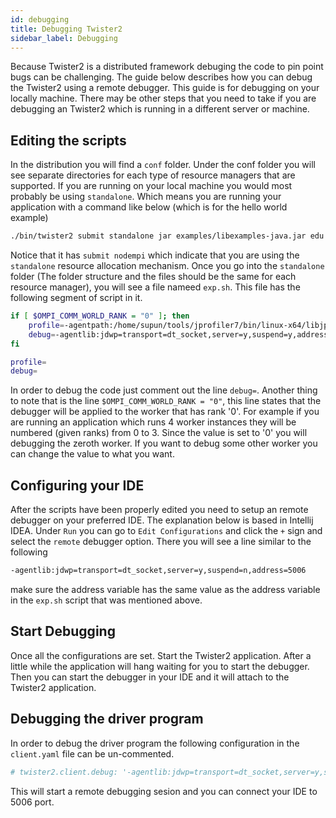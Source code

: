 ```yaml
---
id: debugging
title: Debugging Twister2
sidebar_label: Debugging
---
```


Because Twister2 is a distributed framework debuging the code to pin point bugs can be challenging.
The guide below describes how you can debug the Twister2 using a remote debugger. This guide is for
debugging on your locally machine. There may be other steps that you need to take if you are debugging
an Twister2 which is running in a different server or machine.

## Editing the scripts
In the distribution you will find a ```conf``` folder. Under the conf folder you will see separate
directories for each type of resource managers that are supported. If you are running on your local
machine you would most probably be using  ```standalone```. Which means you are running your application
with a command like below (which is for the hello world example)

```bash
./bin/twister2 submit standalone jar examples/libexamples-java.jar edu.iu.dsc.tws.examples.basic.HelloWorld 8
```

Notice that it has ```submit nodempi``` which indicate that you are using the ```standalone``` resource
allocation mechanism. Once you go into the ```standalone``` folder (The folder structure and the files
should be the same for each resource manager), you will see a file nameed ```exp.sh```. This file has
the following segment of script in it.

```bash
if [ $OMPI_COMM_WORLD_RANK = "0" ]; then
    profile=-agentpath:/home/supun/tools/jprofiler7/bin/linux-x64/libjprofilerti.so=port=8849,nowait
    debug=-agentlib:jdwp=transport=dt_socket,server=y,suspend=y,address=5006
fi

profile=
debug=
```
In order to debug the code just comment out the line ```debug=```. Another thing to note that is the 
line ```$OMPI_COMM_WORLD_RANK = "0"```, this line states that the debugger will be applied to the
worker that has rank '0'. For example if you are running an application which runs 4 worker instances
they will be numbered (given ranks) from 0 to 3. Since the value is set to '0' you will debugging the
zeroth worker. If you want to debug some other worker you can change the value to what you want.

## Configuring your IDE

After the scripts have been properly edited you need to setup an remote debugger on your preferred
IDE. The explanation below is based in Intellij IDEA. Under ```Run``` you can go to ```Edit Configurations```
and click the ```+``` sign and select the ```remote``` debugger option. There you will see a line 
similar to the following

```bash
-agentlib:jdwp=transport=dt_socket,server=y,suspend=n,address=5006
```

make sure the address variable has the same value as the address variable in the ```exp.sh``` script
that was mentioned above. 

## Start Debugging 

Once all the configurations are set. Start the Twister2 application. After a little while the application
will hang waiting for you to start the debugger. Then you can start the debugger in your IDE and it will
attach to the Twister2 application. 

## Debugging the driver program

In order to debug the driver program the following configuration in the ```client.yaml``` file can be un-commented.

```bash
# twister2.client.debug: '-agentlib:jdwp=transport=dt_socket,server=y,suspend=y,address=5006'
```

This will start a remote debugging sesion and you can connect your IDE to 5006 port.